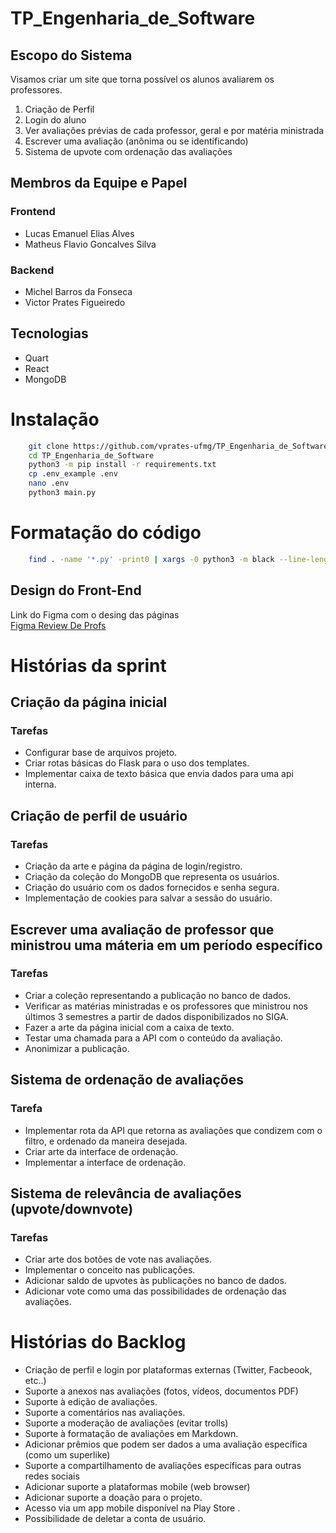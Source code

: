 # TP_Engenharia_de_Software
## Escopo do Sistema

Visamos criar um site que torna possível os alunos avaliarem os professores.
1. Criação de Perfil
2. Login do aluno
3. Ver avaliações prévias de cada professor, geral e por matéria ministrada
4. Escrever uma avaliação (anônima ou se identificando)
5. Sistema de upvote com ordenação das avaliações

## Membros da Equipe e Papel
### Frontend
- Lucas Emanuel Elias Alves
- Matheus Flavio Goncalves Silva

### Backend
- Michel Barros da Fonseca
- Victor Prates Figueiredo

## Tecnologias
- Quart
- React
- MongoDB

# Instalação
```bash
    git clone https://github.com/vprates-ufmg/TP_Engenharia_de_Software
    cd TP_Engenharia_de_Software
    python3 -m pip install -r requirements.txt
    cp .env_example .env
    nano .env
    python3 main.py
```

# Formatação do código
```bash
    find . -name '*.py' -print0 | xargs -0 python3 -m black --line-length=120
```

## Design do Front-End
Link do Figma com o desing das páginas
<br>
<a href="https://www.figma.com/file/6ZZET6D42xeVovtNnFhwm3/TP1_Eng_Soft?type=design&node-id=0%3A1&t=GMHt6m7Ct4FRkFFp-1">Figma Review De Profs</a>

# Histórias da sprint  
  
## Criação da página inicial  
### Tarefas
-  Configurar base de arquivos projeto.
- Criar rotas básicas do Flask para o uso dos templates.
- Implementar caixa de texto básica que envia dados para uma api interna.
  
## Criação de perfil de usuário  
### Tarefas
-  Criação da arte e página da página de login/registro.
- Criação da coleção do MongoDB que representa os usuários.
- Criação do usuário com os dados fornecidos e senha segura.
- Implementação de cookies para salvar a sessão do usuário.
  
## Escrever uma avaliação de professor que ministrou uma máteria em um período específico  
### Tarefas 
-  Criar a coleção representando a publicação no banco de dados.
- Verificar as matérias ministradas e os professores que ministrou nos últimos 3 semestres a partir de dados disponibilizados no SIGA.
-  Fazer a arte da página inicial com a caixa de texto.
- Testar uma chamada para a API com o conteúdo da avaliação.
- Anonimizar a publicação.
  
## Sistema de ordenação de avaliações  
### Tarefa 
-  Implementar rota da API que retorna as avaliações que condizem com o filtro, e ordenado da maneira desejada.
- Criar arte da interface de ordenação.
- Implementar a interface de ordenação.
  
## Sistema de relevância de avaliações (upvote/downvote)  
### Tarefas 
-  Criar arte dos botões de vote nas avaliações.
- Implementar o conceito nas publicações.
- Adicionar saldo de upvotes às publicações no banco de dados.
- Adicionar vote como uma das possibilidades de ordenação das avaliações.
  
  
  
# Histórias do Backlog  
- Criação de perfil e login por plataformas externas (Twitter, Facbeook, etc..)  
- Suporte a anexos nas avaliações (fotos, vídeos, documentos PDF)  
- Suporte à edição de avaliações.  
- Suporte a comentários nas avaliações.  
- Suporte a moderação de avaliações (evitar trolls)  
- Suporte à formatação de avaliações em Markdown.  
- Adicionar prêmios que podem ser dados a uma avaliação específica (como um superlike)  
- Suporte a compartilhamento de avaliações específicas para outras redes sociais  
- Adicionar suporte a plataformas mobile (web browser)  
- Adicionar suporte a doação para o projeto.  
- Acesso via um app mobile disponível na Play Store .
- Possibilidade de deletar a conta de usuário.
